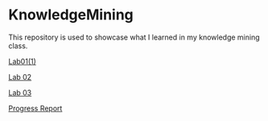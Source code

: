 # KnowledgeMining
This repository is used to showcase what I learned in my knowledge mining class.

<p><a href="Lab01(1).html">Lab01(1)</a>

<p><a href="Lab02.html">Lab 02</a>
  
<p><a href="Lab03-1.html">Lab 03</a>
  
<p><a href="progress-report.html">Progress Report</a>
